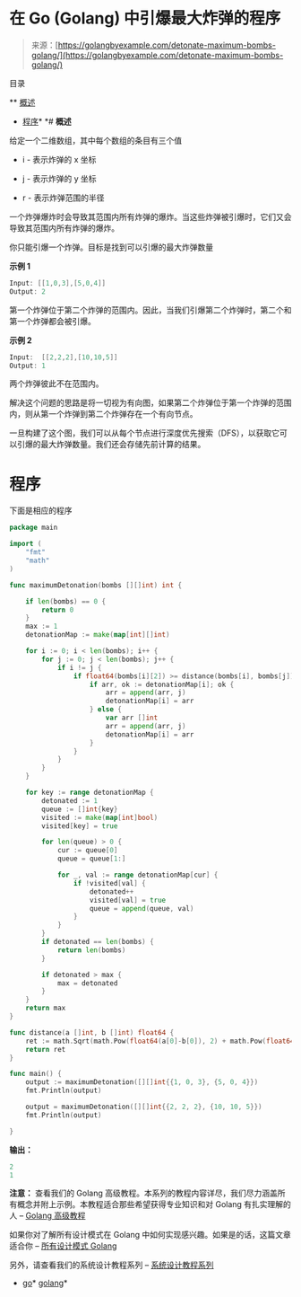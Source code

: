 <!--yml

类别：未分类

日期：2024-10-13 06:50:42

-->

# 在 Go (Golang) 中引爆最大炸弹的程序

> 来源：[https://golangbyexample.com/detonate-maximum-bombs-golang/](https://golangbyexample.com/detonate-maximum-bombs-golang/)

目录

**   [概述](#Overview "Overview")

+   [程序](#Program "Program")*  *# **概述**

给定一个二维数组，其中每个数组的条目有三个值

+   i - 表示炸弹的 x 坐标

+   j - 表示炸弹的 y 坐标

+   r - 表示炸弹范围的半径

一个炸弹爆炸时会导致其范围内所有炸弹的爆炸。当这些炸弹被引爆时，它们又会导致其范围内所有炸弹的爆炸。

你只能引爆一个炸弹。目标是找到可以引爆的最大炸弹数量

**示例 1**

```go
Input: [[1,0,3],[5,0,4]]
Output: 2
```

第一个炸弹位于第二个炸弹的范围内。因此，当我们引爆第二个炸弹时，第二个和第一个炸弹都会被引爆。

**示例 2**

```go
Input:  [[2,2,2],[10,10,5]]
Output: 1
```

两个炸弹彼此不在范围内。

解决这个问题的思路是将一切视为有向图，如果第二个炸弹位于第一个炸弹的范围内，则从第一个炸弹到第二个炸弹存在一个有向节点。

一旦构建了这个图，我们可以从每个节点进行深度优先搜索（DFS），以获取它可以引爆的最大炸弹数量。我们还会存储先前计算的结果。

# **程序**

下面是相应的程序

```go
package main

import (
	"fmt"
	"math"
)

func maximumDetonation(bombs [][]int) int {

	if len(bombs) == 0 {
		return 0
	}
	max := 1
	detonationMap := make(map[int][]int)

	for i := 0; i < len(bombs); i++ {
		for j := 0; j < len(bombs); j++ {
			if i != j {
				if float64(bombs[i][2]) >= distance(bombs[i], bombs[j]) {
					if arr, ok := detonationMap[i]; ok {
						arr = append(arr, j)
						detonationMap[i] = arr
					} else {
						var arr []int
						arr = append(arr, j)
						detonationMap[i] = arr
					}
				}
			}
		}
	}

	for key := range detonationMap {
		detonated := 1
		queue := []int{key}
		visited := make(map[int]bool)
		visited[key] = true

		for len(queue) > 0 {
			cur := queue[0]
			queue = queue[1:]

			for _, val := range detonationMap[cur] {
				if !visited[val] {
					detonated++
					visited[val] = true
					queue = append(queue, val)
				}
			}
		}
		if detonated == len(bombs) {
			return len(bombs)
		}

		if detonated > max {
			max = detonated
		}
	}
	return max
}

func distance(a []int, b []int) float64 {
	ret := math.Sqrt(math.Pow(float64(a[0]-b[0]), 2) + math.Pow(float64(a[1]-b[1]), 2))
	return ret
}

func main() {
	output := maximumDetonation([][]int{{1, 0, 3}, {5, 0, 4}})
	fmt.Println(output)

	output = maximumDetonation([][]int{{2, 2, 2}, {10, 10, 5}})
	fmt.Println(output)

}
```

**输出：**

```go
2
1
```

**注意：** 查看我们的 Golang 高级教程。本系列的教程内容详尽，我们尽力涵盖所有概念并附上示例。本教程适合那些希望获得专业知识和对 Golang 有扎实理解的人 – [Golang 高级教程](https://golangbyexample.com/golang-comprehensive-tutorial/)

如果你对了解所有设计模式在 Golang 中如何实现感兴趣。如果是的话，这篇文章适合你 – [所有设计模式 Golang](https://golangbyexample.com/all-design-patterns-golang/)

另外，请查看我们的系统设计教程系列 – [系统设计教程系列](https://techbyexample.com/system-design-questions/)

+   [go](https://golangbyexample.com/tag/go/)*   [golang](https://golangbyexample.com/tag/golang/)*
